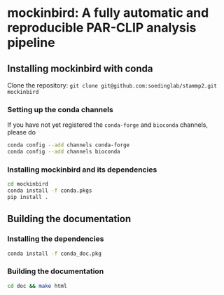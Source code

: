 # mockinbird: A fully automatic and reproducible PAR-CLIP analysis pipeline

## Installing mockinbird with conda

Clone the repository: `git clone git@github.com:soedinglab/stammp2.git mockinbird`

### Setting up the conda channels
If you have not yet registered the `conda-forge` and `bioconda` channels, please do

```bash
conda config --add channels conda-forge
conda config --add channels bioconda
```

### Installing mockinbird and its dependencies

```bash
cd mockinbird
conda install -f conda.pkgs
pip install .
```

## Building the documentation

### Installing the dependencies

```bash
conda install -f conda_doc.pkg
```

### Building the documentation

```bash
cd doc && make html
```
